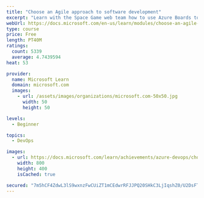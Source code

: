 ```yaml
---
title: "Choose an Agile approach to software development"
excerpt: "Learn with the Space Game web team how to use Azure Boards to implement Agile software practices along with DevOps transparency and collaboration."
webUrl: https://docs.microsoft.com/en-us/learn/modules/choose-an-agile-approach/
type: course
price: Free
length: PT40M
ratings:
  count: 5339
  average: 4.7439594
heat: 53

provider:
  name: Microsoft Learn
  domain: microsoft.com
  images:
    - url: /assets/images/organizations/microsoft.com-50x50.jpg
      width: 50
      height: 50

levels:
  - Beginner

topics:
  - DevOps

images:
  - url: https://docs.microsoft.com/learn/achievements/azure-devops/choose-an-agile-approach-to-software-development-social.png
    width: 800
    height: 400
    isCached: true

secured: "7m5hCF4ZdwL3lS9wxnzFwCUiZT1mCEdwrRFJJPQ20SHkC3LjIqshZ0/U2DsFTV/uufiNfjk13sheAyGy6Y25HtuMHUNigHsHMTDcn729kKXJDH2XyUkX6kxt+0DLaWpr5NLtMAPminAdv6sZJCplVyzt8Pnxp7K8+zTz2Oki98IM5T/BP4IqAkJl2nwqku6xtMzugioh2Z7/RcdDGCCUjkTDDeCc6k0jQ5hoH41CgsvjDGbSjgLctNkhYmTs4b972KM/feY53j34Ejp5wbcpDb98HbAtybbDHT0rfBoUriUBeoppylef4pt5jZN9Tv/W7vLvV6X9q+uwmCNn4AvgH6AYZxFv58sG4T6gY2KDJ6AUC5QDm18A9vx3yDnfVSO+5Kr/Gft22rf+c4cugyStZcqWt9DQAbfWBBAE7rUKT8U=;+JphW1k2uYAX05ECEFSJGg=="
---
```


